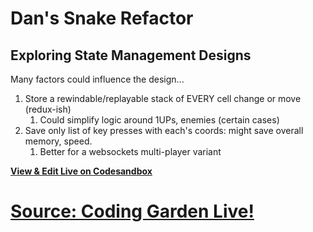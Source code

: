 # Dan's Snake Refactor

## Exploring State Management Designs

Many factors could influence the design...

1. Store a rewindable/replayable stack of EVERY cell change or move (redux-ish)
   1. Could simplify logic around 1UPs, enemies (certain cases)
1. Save only list of key presses with each's coords: might save overall memory, speed.
   1. Better for a websockets multi-player variant

[**View & Edit Live on Codesandbox**](https://codesandbox.io/s/n363vo61mj?module=%2Fsrc%2FApp.js)

# [Source: Coding Garden Live!](https://github.com/CodingGarden/snake-react)
